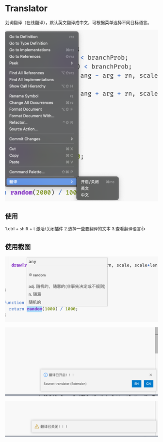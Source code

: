 # Translator
划词翻译（在线翻译），默认英文翻译成中文，可根据菜单选择不同目标语言。

![菜单选择](https://github.com/jiameng123/Translator/raw/master/image/menus.png)

## 使用
1.ctrl + shift + t 激活/关闭插件
2.选择一些要翻译的文本
3.查看翻译语言👍


## 使用截图

![翻译截图](https://github.com/jiameng123/Translator/raw/master/image/translator.png)

![开启提示](https://github.com/jiameng123/Translator/raw/master/image/open.png)

![关闭提示](https://github.com/jiameng123/Translator/raw/master/image/close.png)


